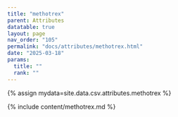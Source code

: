 ```yaml
---
title: "methotrex"
parent: Attributes
datatable: true
layout: page
nav_order: "105"
permalink: "docs/attributes/methotrex.html"
date: "2025-03-18"
params:
  title: ""
  rank: ""
---
```

{% assign mydata=site.data.csv.attributes.methotrex %} 

{% include content/methotrex.md %}
